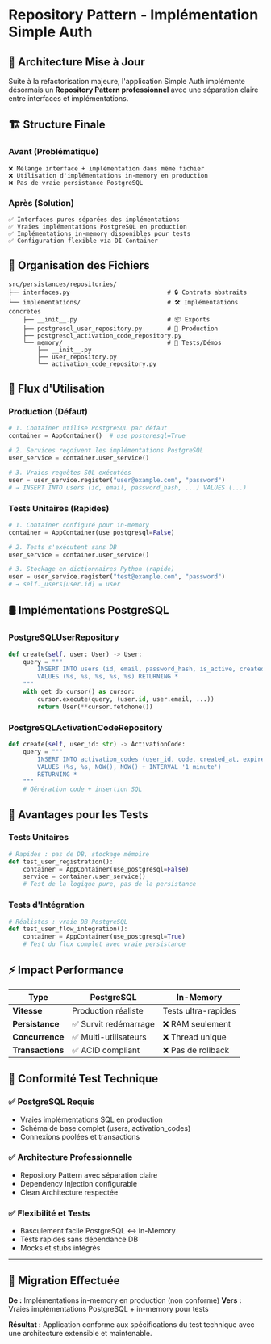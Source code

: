 # Repository Pattern - Implémentation Simple Auth

## 🎯 Architecture Mise à Jour

Suite à la refactorisation majeure, l'application Simple Auth implémente désormais un **Repository Pattern professionnel** avec une séparation claire entre interfaces et implémentations.

## 🏗️ Structure Finale

### **Avant (Problématique)**
```
❌ Mélange interface + implémentation dans même fichier
❌ Utilisation d'implémentations in-memory en production
❌ Pas de vraie persistance PostgreSQL
```

### **Après (Solution)**
```
✅ Interfaces pures séparées des implémentations
✅ Vraies implémentations PostgreSQL en production
✅ Implémentations in-memory disponibles pour tests
✅ Configuration flexible via DI Container
```

## 📁 Organisation des Fichiers

```
src/persistances/repositories/
├── interfaces.py                           # 🔒 Contrats abstraits
└── implementations/                        # 🛠️ Implémentations concrètes
    ├── __init__.py                         # 📦 Exports
    ├── postgresql_user_repository.py       # 🐘 Production
    ├── postgresql_activation_code_repository.py
    └── memory/                             # 🧠 Tests/Démos
        ├── __init__.py
        ├── user_repository.py
        └── activation_code_repository.py
```

## 🔄 Flux d'Utilisation

### **Production (Défaut)**
```python
# 1. Container utilise PostgreSQL par défaut
container = AppContainer()  # use_postgresql=True

# 2. Services reçoivent les implémentations PostgreSQL
user_service = container.user_service()

# 3. Vraies requêtes SQL exécutées
user = user_service.register("user@example.com", "password")
# → INSERT INTO users (id, email, password_hash, ...) VALUES (...)
```

### **Tests Unitaires (Rapides)**
```python
# 1. Container configuré pour in-memory
container = AppContainer(use_postgresql=False)

# 2. Tests s'exécutent sans DB
user_service = container.user_service()

# 3. Stockage en dictionnaires Python (rapide)
user = user_service.register("test@example.com", "password")
# → self._users[user.id] = user
```

## 🛢️ Implémentations PostgreSQL

### **PostgreSQLUserRepository**
```python
def create(self, user: User) -> User:
    query = """
        INSERT INTO users (id, email, password_hash, is_active, created_at)
        VALUES (%s, %s, %s, %s, %s) RETURNING *
    """
    with get_db_cursor() as cursor:
        cursor.execute(query, (user.id, user.email, ...))
        return User(**cursor.fetchone())
```

### **PostgreSQLActivationCodeRepository**
```python
def create(self, user_id: str) -> ActivationCode:
    query = """
        INSERT INTO activation_codes (user_id, code, created_at, expires_at)
        VALUES (%s, %s, NOW(), NOW() + INTERVAL '1 minute')
        RETURNING *
    """
    # Génération code + insertion SQL
```

## 🧪 Avantages pour les Tests

### **Tests Unitaires**
```python
# Rapides : pas de DB, stockage mémoire
def test_user_registration():
    container = AppContainer(use_postgresql=False)
    service = container.user_service()
    # Test de la logique pure, pas de la persistance
```

### **Tests d'Intégration**
```python
# Réalistes : vraie DB PostgreSQL
def test_user_flow_integration():
    container = AppContainer(use_postgresql=True)
    # Test du flux complet avec vraie persistance
```

## ⚡ Impact Performance

| Type | PostgreSQL | In-Memory |
|------|------------|-----------|
| **Vitesse** | Production réaliste | Tests ultra-rapides |
| **Persistance** | ✅ Survit redémarrage | ❌ RAM seulement |
| **Concurrence** | ✅ Multi-utilisateurs | ❌ Thread unique |
| **Transactions** | ✅ ACID compliant | ❌ Pas de rollback |

## 🎯 Conformité Test Technique

### ✅ **PostgreSQL Requis**
- Vraies implémentations SQL en production
- Schéma de base complet (users, activation_codes)
- Connexions poolées et transactions

### ✅ **Architecture Professionnelle**
- Repository Pattern avec séparation claire
- Dependency Injection configurable
- Clean Architecture respectée

### ✅ **Flexibilité et Tests**
- Basculement facile PostgreSQL ↔ In-Memory
- Tests rapides sans dépendance DB
- Mocks et stubs intégrés

---

## 🚀 Migration Effectuée

**De :** Implémentations in-memory en production (non conforme)
**Vers :** Vraies implémentations PostgreSQL + in-memory pour tests

**Résultat :** Application conforme aux spécifications du test technique avec une architecture extensible et maintenable.

